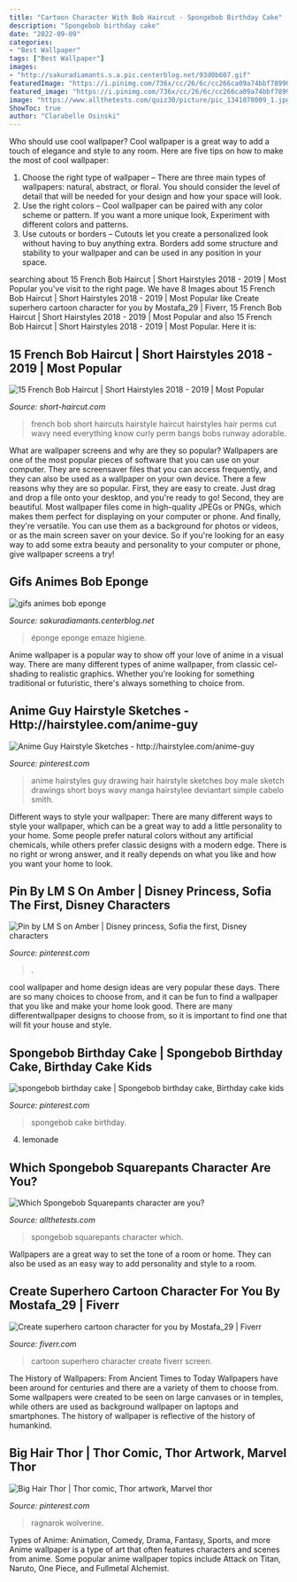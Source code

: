 ```yaml
---
title: "Cartoon Character With Bob Haircut - Spongebob Birthday Cake"
description: "Spongebob birthday cake"
date: "2022-09-09"
categories:
- "Best Wallpaper"
tags: ["Best Wallpaper"]
images:
- "http://sakuradiamants.s.a.pic.centerblog.net/93d0b607.gif"
featuredImage: "https://i.pinimg.com/736x/cc/26/6c/cc266ca09a74bbf78990dcef0f752a07.jpg"
featured_image: "https://i.pinimg.com/736x/cc/26/6c/cc266ca09a74bbf78990dcef0f752a07.jpg"
image: "https://www.allthetests.com/quiz30/picture/pic_1341078009_1.jpg"
ShowToc: true
author: "Clarabelle Osinski"
---
```



Who should use cool wallpaper?
Cool wallpaper is a great way to add a touch of elegance and style to any room. Here are five tips on how to make the most of cool wallpaper: 
1) Choose the right type of wallpaper – There are three main types of wallpapers: natural, abstract, or floral. You should consider the level of detail that will be needed for your design and how your space will look. 
2) Use the right colors – Cool wallpaper can be paired with any color scheme or pattern. If you want a more unique look, Experiment with different colors and patterns. 
3) Use cutouts or borders – Cutouts let you create a personalized look without having to buy anything extra. Borders add some structure and stability to your wallpaper and can be used in any position in your space.

	

		
searching about 15 French Bob Haircut | Short Hairstyles 2018 - 2019 | Most Popular you've visit to the right page. We have 8 Images about 15 French Bob Haircut | Short Hairstyles 2018 - 2019 | Most Popular like Create superhero cartoon character for you by Mostafa_29 | Fiverr, 15 French Bob Haircut | Short Hairstyles 2018 - 2019 | Most Popular and also 15 French Bob Haircut | Short Hairstyles 2018 - 2019 | Most Popular. Here it is:
		
    
## 15 French Bob Haircut | Short Hairstyles 2018 - 2019 | Most Popular

<img loading=lazy src="http://www.short-haircut.com/wp-content/uploads/2016/07/French-Bob-Hairstyle.jpg" onerror="this.onerror=null;this.src='https://tse3.mm.bing.net/th?id=OIP.Hgce3jWwX0oY4c8xcOhJ1AHaLH&amp;pid=15.1';" alt="15 French Bob Haircut | Short Hairstyles 2018 - 2019 | Most Popular">

_Source: short-haircut.com_

>french bob short haircuts hairstyle haircut hairstyles hair perms cut wavy need everything know curly perm bangs bobs runway adorable. 

	

What are wallpaper screens and why are they so popular?
Wallpapers are one of the most popular pieces of software that you can use on your computer. They are screensaver files that you can access frequently, and they can also be used as a wallpaper on your own device. There a few reasons why they are so popular. First, they are easy to create. Just drag and drop a file onto your desktop, and you're ready to go! Second, they are beautiful. Most wallpaper files come in high-quality JPEGs or PNGs, which makes them perfect for displaying on your computer or phone. And finally, they're versatile. You can use them as a background for photos or videos, or as the main screen saver on your device. So if you're looking for an easy way to add some extra beauty and personality to your computer or phone, give wallpaper screens a try!

    
## Gifs Animes Bob Eponge

<img loading=lazy src="http://sakuradiamants.s.a.pic.centerblog.net/93d0b607.gif" onerror="this.onerror=null;this.src='https://tse2.mm.bing.net/th?id=OIP.E7njasuDPpvDTskF8PFiWAAAAA&amp;pid=15.1';" alt="gifs animes bob eponge">

_Source: sakuradiamants.centerblog.net_

>éponge eponge emaze higiene. 

	

Anime wallpaper is a popular way to show off your love of anime in a visual way. There are many different types of anime wallpaper, from classic cel-shading to realistic graphics. Whether you're looking for something traditional or futuristic, there's always something to choice from.

    
## Anime Guy Hairstyle Sketches - Http://hairstylee.com/anime-guy

<img loading=lazy src="https://i.pinimg.com/736x/a8/f2/81/a8f281ea2f11108dda3e83d9c5917ea6--manga-hairstyles-hairstyles-for-girls.jpg" onerror="this.onerror=null;this.src='https://tse1.mm.bing.net/th?id=OIP.T0d0hW2u95ryOJoNsL5sAgHaJ7&amp;pid=15.1';" alt="Anime Guy Hairstyle Sketches - http://hairstylee.com/anime-guy">

_Source: pinterest.com_

>anime hairstyles guy drawing hair hairstyle sketches boy male sketch drawings short boys wavy manga hairstylee deviantart simple cabelo smith. 

	

Different ways to style your wallpaper:
There are many different ways to style your wallpaper, which can be a great way to add a little personality to your home. Some people prefer natural colors without any artificial chemicals, while others prefer classic designs with a modern edge. There is no right or wrong answer, and it really depends on what you like and how you want your home to look.

    
## Pin By LM S On Amber | Disney Princess, Sofia The First, Disney Characters

<img loading=lazy src="https://i.pinimg.com/736x/b9/58/14/b9581499067b75d6e8e9a709339743c8.jpg" onerror="this.onerror=null;this.src='https://tse1.mm.bing.net/th?id=OIP.0N43riU63q3Yg_pSstCRMgHaNK&amp;pid=15.1';" alt="Pin by LM S on Amber | Disney princess, Sofia the first, Disney characters">

_Source: pinterest.com_

>. 

	

cool wallpaper and home design ideas are very popular these days. There are so many choices to choose from, and it can be fun to find a wallpaper that you like and make your home look good. There are many differentwallpaper designs to choose from, so it is important to find one that will fit your house and style.

    
## Spongebob Birthday Cake | Spongebob Birthday Cake, Birthday Cake Kids

<img loading=lazy src="https://i.pinimg.com/736x/01/34/aa/0134aa1dd6fde3a053f40017fb21d8a0.jpg" onerror="this.onerror=null;this.src='https://tse1.mm.bing.net/th?id=OIP.vOn94LtaDHDfZ394bgF2owAAAA&amp;pid=15.1';" alt="spongebob birthday cake | Spongebob birthday cake, Birthday cake kids">

_Source: pinterest.com_

>spongebob cake birthday. 

	

4. lemonade 

    
## Which Spongebob Squarepants Character Are You?

<img loading=lazy src="https://www.allthetests.com/quiz30/picture/pic_1341078009_1.jpg" onerror="this.onerror=null;this.src='https://tse1.mm.bing.net/th?id=OIP.XDVEJAzJo2GuY0mj9p9epgHaE8&amp;pid=15.1';" alt="Which Spongebob Squarepants character are you?">

_Source: allthetests.com_

>spongebob squarepants character which. 

	

Wallpapers are a great way to set the tone of a room or home. They can also be used as an easy way to add personality and style to a room.

    
## Create Superhero Cartoon Character For You By Mostafa_29 | Fiverr

<img loading=lazy src="https://fiverr-res.cloudinary.com/images/t_main1,q_auto,f_auto,q_auto,f_auto/gigs/48638929/original/3acdd51a05aa6425f8dd8dc8d536b7dee1861ead/create-superhero-cartoon-character-for-you.jpg" onerror="this.onerror=null;this.src='https://tse3.mm.bing.net/th?id=OIP.Myr_9gkvHYrvl9uftUnQ3wHaKe&amp;pid=15.1';" alt="Create superhero cartoon character for you by Mostafa_29 | Fiverr">

_Source: fiverr.com_

>cartoon superhero character create fiverr screen. 

	

The History of Wallpapers: From Ancient Times to Today
Wallpapers have been around for centuries and there are a variety of them to choose from. Some wallpapers were created to be seen on large canvases or in temples, while others are used as background wallpaper on laptops and smartphones. The history of wallpaper is reflective of the history of humankind.

    
## Big Hair Thor | Thor Comic, Thor Artwork, Marvel Thor

<img loading=lazy src="https://i.pinimg.com/736x/cc/26/6c/cc266ca09a74bbf78990dcef0f752a07.jpg" onerror="this.onerror=null;this.src='https://tse3.mm.bing.net/th?id=OIP.cZHCU5r65cyaqwDhqqDEpwHaKh&amp;pid=15.1';" alt="Big Hair Thor | Thor comic, Thor artwork, Marvel thor">

_Source: pinterest.com_

>ragnarok wolverine. 

	

Types of Anime: Animation, Comedy, Drama, Fantasy, Sports, and more
Anime wallpaper is a type of art that often features characters and scenes from anime. Some popular anime wallpaper topics include Attack on Titan, Naruto, One Piece, and Fullmetal Alchemist.

